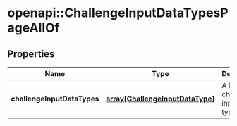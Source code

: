 # openapi::ChallengeInputDataTypesPageAllOf


## Properties
Name | Type | Description | Notes
------------ | ------------- | ------------- | -------------
**challengeInputDataTypes** | [**array[ChallengeInputDataType]**](ChallengeInputDataType.md) | A list of challenge input data types. | 


